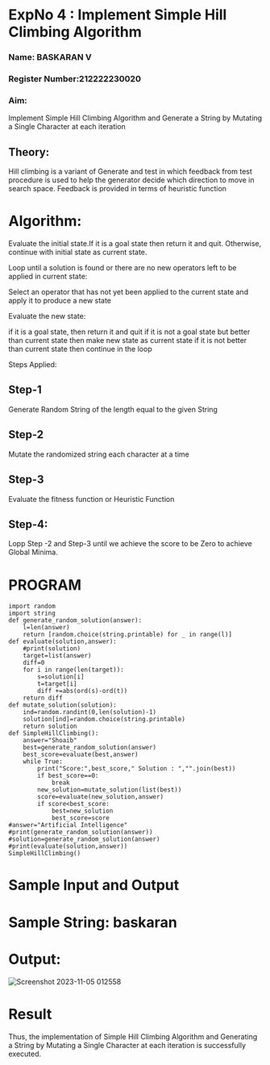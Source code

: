 <h1>ExpNo 4 : Implement Simple Hill Climbing Algorithm</h1> 
<h3>Name: BASKARAN  V</h3>
<h3>Register Number:212222230020</h3>
<H3>Aim:</H3>
<p>Implement Simple Hill Climbing Algorithm and Generate a String by Mutating a Single Character at each iteration </p>
<h2> Theory: </h2>
<p>Hill climbing is a variant of Generate and test in which feedback from test procedure is used to help the generator decide which direction to move in search space.
Feedback is provided in terms of heuristic function
</p>


# Algorithm:
Evaluate the initial state.If it is a goal state then return it and quit. Otherwise, continue with initial state as current state.
 
Loop until a solution is found or there are no new operators left to be applied in current state:

Select an operator that has not yet been applied to the current state and apply it to produce a new state

Evaluate the new state:
  
if it is a goal state, then return it and quit
if it is not a goal state but better than current state then make new state as current state
if it is not better than current state then continue in the loop
  
Steps Applied:
## Step-1
 Generate Random String of the length equal to the given String
## Step-2
 Mutate the randomized string each character at a time
## Step-3
 Evaluate the fitness function or Heuristic Function
## Step-4:
 Lopp Step -2 and Step-3  until we achieve the score to be Zero to achieve Global Minima.
# PROGRAM
```
import random
import string
def generate_random_solution(answer):
    l=len(answer)
    return [random.choice(string.printable) for _ in range(l)]
def evaluate(solution,answer):
    #print(solution)
    target=list(answer)
    diff=0
    for i in range(len(target)):
        s=solution[i]
        t=target[i]
        diff +=abs(ord(s)-ord(t))
    return diff
def mutate_solution(solution):
    ind=random.randint(0,len(solution)-1)
    solution[ind]=random.choice(string.printable)
    return solution
def SimpleHillClimbing():
    answer="Shoaib"
    best=generate_random_solution(answer)
    best_score=evaluate(best,answer)
    while True:
        print("Score:",best_score," Solution : ","".join(best))
        if best_score==0:
            break
        new_solution=mutate_solution(list(best))
        score=evaluate(new_solution,answer)
        if score<best_score:
            best=new_solution
            best_score=score
#answer="Artificial Intelligence"
#print(generate_random_solution(answer))
#solution=generate_random_solution(answer)
#print(evaluate(solution,answer))
SimpleHillClimbing()
```

# Sample Input and Output
# Sample String: baskaran

# Output:
![Screenshot 2023-11-05 012558](https://github.com/BaskaranV15/19AI405FUNDAMENTALSOFARTIFICIALINTELLIGENCE/assets/118703522/2c3937d1-0502-42f3-bf62-2e12dbf74ca1)
# Result
Thus, the implementation of Simple Hill Climbing Algorithm and Generating a String by Mutating a Single Character at each iteration is successfully executed.
